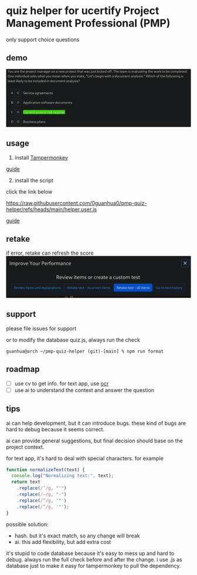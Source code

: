 # quiz helper for ucertify Project Management Professional (PMP)
only support choice questions

## demo
![demo](./pic/demo.png)

## usage
1. install [Tampermonkey](https://www.tampermonkey.net/)

[guide](https://www.tampermonkey.net/faq.php?locale=en#Q100)

2. install the script

click the link below

https://raw.githubusercontent.com/0guanhua0/pmp-quiz-helper/refs/heads/main/helper.user.js

[guide](https://www.tampermonkey.net/faq.php?locale=en#Q102)

## retake
if error, retake can refresh the score
![retake](./pic/retake.png)

## support
please file issues for support

or to modify the database quiz.js, always run the check
```shell
guanhua@arch ~/pmp-quiz-helper (git)-[main] % npm run format
```

## roadmap
- [ ] use cv to get info. for text app, use [ocr](https://en.wikipedia.org/wiki/Optical_character_recognition)
- [ ] use ai to understand the context and answer the question

## tips
ai can help development, but it can introduce bugs. these kind of bugs are hard to debug because it seems correct.

ai can provide general suggestions, but final decision should base on the project context.

for text app, it's hard to deal with special characters. for example
```javascript
function normalizeText(text) {
  console.log("Normalizing text:", text);
  return text
    .replace(/’/g, "'")
    .replace(/–/g, "-")
    .replace(/“/g, '"')
    .replace(/”/g, '"');
}
```

possible solution:
- hash. but it's exact match, so any change will break
- ai. this add flexibility, but add extra cost

it's stupid to code database because it's easy to mess up and hard to debug. always run the full check before and after the change. i use .js as database just to make it easy for tampermonkey to pull the dependency.
